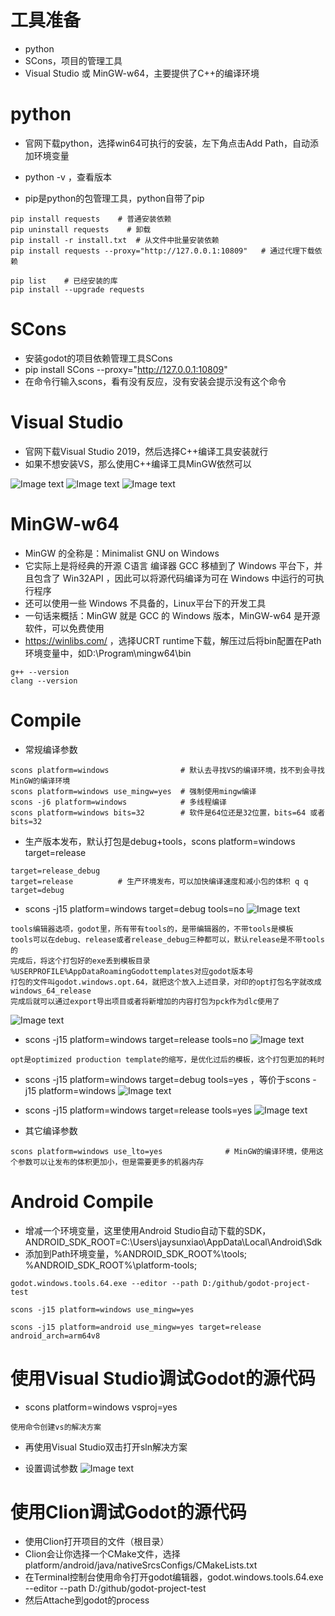 # 工具准备

- python
- SCons，项目的管理工具
- Visual Studio 或 MinGW-w64，主要提供了C++的编译环境

# python

- 官网下载python，选择win64可执行的安装，左下角点击Add Path，自动添加环境变量
- python -v ，查看版本

- pip是python的包管理工具，python自带了pip

```
pip install requests    # 普通安装依赖
pip uninstall requests    # 卸载
pip install -r install.txt  # 从文件中批量安装依赖
pip install requests --proxy="http://127.0.0.1:10809"   # 通过代理下载依赖

pip list    # 已经安装的库
pip install --upgrade requests
```

# SCons

- 安装godot的项目依赖管理工具SCons
- pip install SCons --proxy="http://127.0.0.1:10809"
- 在命令行输入scons，看有没有反应，没有安装会提示没有这个命令

# Visual Studio

- 官网下载Visual Studio 2019，然后选择C++编译工具安装就行
- 如果不想安装VS，那么使用C++编译工具MinGW依然可以

![Image text](image/vs01.JPG)
![Image text](image/vs02.JPG)
![Image text](image/vs03.JPG)

# MinGW-w64

- MinGW 的全称是：Minimalist GNU on Windows
- 它实际上是将经典的开源 C语言 编译器 GCC 移植到了 Windows 平台下，并且包含了 Win32API ，因此可以将源代码编译为可在 Windows 中运行的可执行程序
- 还可以使用一些 Windows 不具备的，Linux平台下的开发工具
- 一句话来概括：MinGW 就是 GCC 的 Windows 版本，MinGW-w64 是开源软件，可以免费使用
- https://winlibs.com/ ，选择UCRT runtime下载，解压过后将bin配置在Path环境变量中，如D:\Program\mingw64\bin

```
g++ --version
clang --version
```

# Compile

- 常规编译参数

```
scons platform=windows                # 默认去寻找VS的编译环境，找不到会寻找MinGW的编译环境
scons platform=windows use_mingw=yes  # 强制使用mingw编译
scons -j6 platform=windows            # 多线程编译
scons platform=windows bits=32        # 软件是64位还是32位置，bits=64 或者 bits=32
```

- 生产版本发布，默认打包是debug+tools，scons platform=windows target=release

```
target=release_debug
target=release          # 生产环境发布，可以加快编译速度和减小包的体积 q q
target=debug
```

- scons -j15 platform=windows target=debug tools=no
  ![Image text](image/vs05.JPG)

```
tools编辑器选项，godot里，所有带有tools的，是带编辑器的，不带tools是模板
tools可以在debug、release或者release_debug三种都可以，默认release是不带tools的
完成后，将这个打包好的exe丢到模板目录
%USERPROFILE%AppDataRoamingGodottemplates对应godot版本号
打包的文件叫godot.windows.opt.64，就把这个放入上述目录，对印的opt打包名字就改成windows_64_release
完成后就可以通过export导出项目或者将新增加的内容打包为pck作为dlc使用了
```

![Image text](image/vs09.JPG)

- scons -j15 platform=windows target=release tools=no
  ![Image text](image/vs06.JPG)

```
opt是optimized production template的缩写，是优化过后的模板，这个打包更加的耗时
```

- scons -j15 platform=windows target=debug tools=yes ，等价于scons -j15 platform=windows
  ![Image text](image/vs07.JPG)


- scons -j15 platform=windows target=release tools=yes
  ![Image text](image/vs08.JPG)


- 其它编译参数

```
scons platform=windows use_lto=yes              # MinGW的编译环境，使用这个参数可以让发布的体积更加小，但是需要更多的机器内存
```

# Android Compile

- 增减一个环境变量，这里使用Android Studio自动下载的SDK，ANDROID_SDK_ROOT=C:\Users\jaysunxiao\AppData\Local\Android\Sdk
- 添加到Path环境变量，%ANDROID_SDK_ROOT%\tools; %ANDROID_SDK_ROOT%\platform-tools;

```
godot.windows.tools.64.exe --editor --path D:/github/godot-project-test

scons -j15 platform=windows use_mingw=yes

scons -j15 platform=android use_mingw=yes target=release android_arch=arm64v8
```

# 使用Visual Studio调试Godot的源代码

- scons platform=windows vsproj=yes

```
使用命令创建vs的解决方案
```

- 再使用Visual Studio双击打开sln解决方案

- 设置调试参数
  ![Image text](image/vs12.JPG)

# 使用Clion调试Godot的源代码

- 使用Clion打开项目的文件（根目录）
- Clion会让你选择一个CMake文件，选择platform/android/java/nativeSrcsConfigs/CMakeLists.txt
- 在Terminal控制台使用命令打开godot编辑器，godot.windows.tools.64.exe --editor --path D:/github/godot-project-test
- 然后Attache到godot的process
